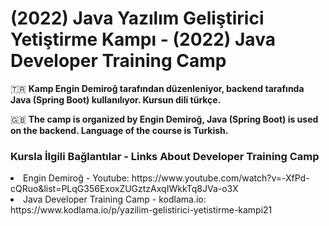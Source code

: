 # (2022) Java Yazılım Geliştirici Yetiştirme Kampı - (2022) Java Developer Training Camp

🇹🇷 **Kamp Engin Demiroğ tarafından düzenleniyor, backend tarafında Java (Spring Boot) kullanılıyor. Kursun dili türkçe.**

🇬🇧 **The camp is organized by Engin Demiroğ, Java (Spring Boot) is used on the backend. Language of the course is Turkish.**

<h3>Kursla İlgili Bağlantılar - Links About Developer Training Camp</h3>
<li>Engin Demiroğ - Youtube: https://www.youtube.com/watch?v=-XfPd-cQRuo&list=PLqG356ExoxZUGztzAxqIWkkTq8JVa-o3X</li>
<li>Java Developer Training Camp - kodlama.io: https://www.kodlama.io/p/yazilim-gelistirici-yetistirme-kampi21</li>
